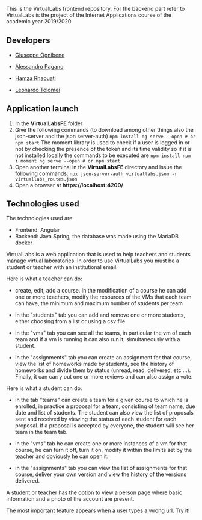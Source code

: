 This is the VirtualLabs frontend repository. For the backend part refer to
VirtualLabs is the project of the Internet Applications course of the academic year 2019/2020.

## Developers

* [Giuseppe Ognibene](https://github.com/pinoOgni)

* [Alessandro Pagano](https://github.com/alexCodeRider)

* [Hamza Rhaouati](https://github.com/ReddaHawk)

* [Leonardo Tolomei](https://github.com/letol)


## Application launch

1. In the **VirtualLabsFE** folder
2. Give the following commands (to download among other things also the json-server and the json server-auth)
``
npm install
ng serve --open # or npm start
``
The moment library is used to check if a user is logged in or not by checking the presence of the token and its time validity so if it is not installed locally the commands to be executed are
``
npm install
npm i moment
ng serve --open # or npm start
``
3. Open another terminal in the **VirtualLabsFE** directory and issue the following commands:
``
npx json-server-auth virtuallabs.json -r virtuallabs_routes.json
``
4. Open a browser at **https://localhost:4200/**



## Technologies used

 The technologies used are:

* Frontend: Angular
* Backend: Java Spring, the database was made using the MariaDB docker

VirtualLabs is a web application that is used to help teachers and students manage virtual laboratories. In order to use VirtualLabs you must be a student or teacher with an institutional email.

Here is what a teacher can do:

* create, edit, add a course. In the modification of a course he can add one or more teachers, modify the resources of the VMs that each team can have, the minimum and maximum number of students per team

* in the "students" tab you can add and remove one or more students, either choosing from a list or using a csv file

* in the "vms" tab you can see all the teams, in particular the vm of each team and if a vm is running it can also run it, simultaneously with a student.

* in the "assignments" tab you can create an assignment for that course, view the list of homeworks made by students, see the history of homeworks and divide them by status (unread, read, delivered, etc ...). Finally, it can carry out one or more reviews and can also assign a vote.




Here is what a student can do:

* in the tab "teams" can create a team for a given course to which he is enrolled, in practice a proposal for a team, consisting of team name, due date and list of students. The student can also view the list of proposals sent and received by viewing the status of each student for each proposal. If a proposal is accepted by everyone, the student will see her team in the team tab.

* in the "vms" tab he can create one or more instances of a vm for that course, he can turn it off, turn it on, modify it within the limits set by the teacher and obviously he can open it.

* in the "assignments" tab you can view the list of assignments for that course, deliver your own version and view the history of the versions delivered.


A student or teacher has the option to view a person page where basic information and a photo of the account are present.


The most important feature appears when a user types a wrong url. Try it!